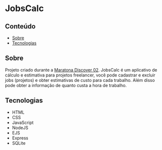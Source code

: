 # JobsCalc

## Conteúdo
- [Sobre](#sobre)
- [Tecnologias](#tecnologias)

## Sobre
Projeto criado durante a [Maratona Discover 02](https://maratonadiscover.rocketseat.com.br). JobsCalc é um aplicativo de cálculo e estimativa para projetos freelancer, você pode cadastrar e excluir jobs (projetos) e obter estimativas de custo para cada trabalho. Além disso pode obter a informação de quanto custa a hora de trabalho.

## Tecnologias
- HTML
- CSS
- JavaScript
- NodeJS
- EJS
- Express
- SQLite
